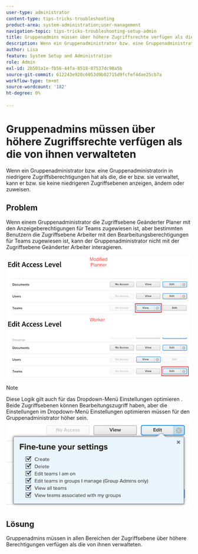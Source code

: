 ```yaml
---
user-type: administrator
content-type: tips-tricks-troubleshooting
product-area: system-administration;user-management
navigation-topic: tips-tricks-troubleshooting-setup-admin
title: Gruppenadmins müssen über höhere Zugriffsrechte verfügen als die von ihnen verwalteten
description: Wenn ein Gruppenadministrator bzw. eine Gruppenadministratorin in niedrigere Zugriffsberechtigungen hat als die, die er bzw. sie verwaltet, kann er bzw. sie keine niedrigeren Zugriffsebenen anzeigen, ändern oder zuweisen.
author: Lisa
feature: System Setup and Administration
role: Admin
exl-id: 2b501a1e-fb56-44fa-8518-07537dc90a5b
source-git-commit: 612243e928c6053d9b02715d9fcfef4dae25cb7a
workflow-type: tm+mt
source-wordcount: '182'
ht-degree: 0%

---
```


# Gruppenadmins müssen über höhere Zugriffsrechte verfügen als die von ihnen verwalteten

Wenn ein Gruppenadministrator bzw. eine Gruppenadministratorin in niedrigere Zugriffsberechtigungen hat als die, die er bzw. sie verwaltet, kann er bzw. sie keine niedrigeren Zugriffsebenen anzeigen, ändern oder zuweisen.

## Problem

Wenn einem Gruppenadministrator die Zugriffsebene Geänderter Planer mit den Anzeigeberechtigungen für Teams zugewiesen ist, aber bestimmten Benutzern die Zugriffsebene Arbeiter mit den Bearbeitungsberechtigungen für Teams zugewiesen ist, kann der Gruppenadministrator nicht mit der Zugriffsebene Geänderter Arbeiter interagieren.

![Gruppenadministrator hat Zugriff geändert](assets/group-admin-modified-access.png)


>[!NOTE]
>
>Diese Logik gilt auch für das Dropdown-Menü Einstellungen optimieren . Beide Zugriffsebenen können Bearbeitungszugriff haben, aber die Einstellungen im Dropdown-Menü Einstellungen optimieren müssen für den Gruppenadministrator höher sein.
> ![Optimieren Sie Ihre Einstellungen](assets/fine-tune-your-settings.png)

## Lösung

Gruppenadmins müssen in allen Bereichen der Zugriffsebene über höhere Berechtigungen verfügen als die von ihnen verwalteten.
